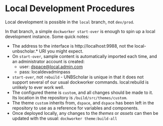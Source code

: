 # Local Development Procedures
Local development is possible in the ```local``` branch, not ```dev/prod```.

In that branch, a simple ```dockworker start-over``` is enough to spin up a local development instance. Some quick notes:

* The address to the interface is http://localhost:9988, not the local-unbscholar.* URI you might expect.
* On ```start-over```, sample content is automatically imported each time, and an administrator account is created:
  * user: dspace@local.admin.com
  * pass: localdevadminpass
* ```start-over```, not ```rebuild``` - UNBScholar is unique in that it does not support several of our usual dockworker commands. local:rebuild is unlikely to ever work well.
* The configured theme is ```custom```, and all changes should be made to it. Its location in the repository is ```/build/src/themes/custom```.
* The theme ```custom``` inherits from, ```dspace```, and ```dspace``` has been left in the repository to use as a reference for variables and components.
* Once deployed locally, any changes to the _themes_ or _assets_ can then be updated with the usual: ```dockworker theme:build-all```
